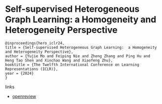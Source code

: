 # Self-supervised Heterogeneous Graph Learning:  a Homogeneity and Heterogeneity Perspective

```
@inproceedings{hero_iclr24,
title = {Self-supervised Heterogeneous Graph Learning:  a Homogeneity and Heterogeneity Perspective},
author = {Yujie Mo and Feiping Nie and Zheng Zhang and Ping Hu and Heng Tao Shen and Xinchao Wang and Xiaofeng Zhu},
booktitle = {The Twelfth International Conference on Learning Representations (ICLR)},
year = {2024}
}
```

links
- [openreview](https://openreview.net/forum?id=3FJOKjooIj)
